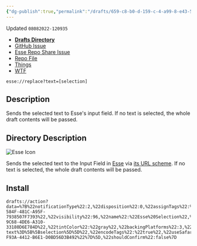 ```yaml
---
{"dg-publish":true,"permalink":"/drafts/659-c8-b0-d-159-c-4-a99-8-e43-52-ba-5418-ae-76-2/","dgHomeLink":true,"dgPassFrontmatter":false}
---
```


Updated `08082022-120935`

- [**Drafts Directory**](https://directory.getdrafts.com/a/2Bn)
- [GitHub Issue](https://github.com/extratone/drafts/issues/82)
- [Esse Repo Share Issue](https://github.com/amebalabs/Esse/issues/15)
- [Repo File](https://github.com/extratone/drafts/blob/main/actions/EsseSelection.draftsAction)
- [Things](things:///show?id=Xj8zEDrXokE3Foe3L7uapF)
- [WTF](https://davidblue.wtf/drafts/659C8B0D-159C-4A99-8E43-52BA5418AE76.html)

`esse://replace?text=[selection]`

## Description

Sends the selected text to Esse's input field. If no text is selected, the whole draft contents will be passed.

## Directory Description

![Esse Icon](https://i.snap.as/KK2a1ghr.png)

Sends the selected text to the Input Field in [Esse](https://apps.apple.com/us/app/esse/id1438921989) via [its URL scheme](https://esse.ameba.co/help/). If no text is selected, the whole draft contents will be passed. 

## Install

```
drafts://action?data=%7B%22notificationType%22:2,%22disposition%22:0,%22assignTags%22:%5B%5D,%22icon%22:%22edit%22,%22groupDisposition%22:0,%22uuid%22:%22D7EE8928-584F-481C-A95F-7938507F7393%22,%22visibility%22:96,%22name%22:%22Esse%20Selection%22,%22groupUUID%22:%22DB5C51F1-9C68-4DE6-A310-33180D6E784D%22,%22tintColor%22:%22gray%22,%22backingPlatforms%22:3,%22keyCommand%22:%7B%22optionKey%22:true,%22input%22:%22E%22,%22controlKey%22:false,%22commandKey%22:true,%22type%22:%22action%22,%22discoverabilityTitle%22:%22Esse%20Selection%22,%22shiftKey%22:false%7D,%22keyUseIcon%22:false,%22backingIsSeparator%22:false,%22shortName%22:%22%22,%22backingActionType%22:%22action%22,%22actionDescription%22:%22Sends%20the%20selected%20text%20to%20Esse's%20input%20field.%20If%20no%20text%20is%20selected,%20the%20whole%20draft%20contents%20will%20be%20passed.%22,%22logLevel%22:1,%22steps%22:%5B%7B%22platforms%22:3,%22data%22:%7B%22template%22:%22esse:%5C/%5C/replace?text%3D%5B%5Bselection%5D%5D%22,%22encodeTags%22:%22true%22,%22useSafari%22:%22false%22%7D,%22type%22:%22url%22,%22isEnabled%22:true,%22uuid%22:%2263623A02-F93A-4412-B6E1-D0BD56D3B492%22%7D%5D,%22shouldConfirm%22:false%7D
```